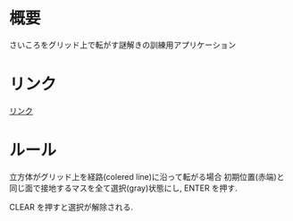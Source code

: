 # 概要

さいころをグリッド上で転がす謎解きの訓練用アプリケーション

# リンク

[リンク](https://f-mm7.github.io/dice-trainer/)

# ルール

立方体がグリッド上を経路(colered line)に沿って転がる場合
初期位置(赤端)と同じ面で接地するマスを全て選択(gray)状態にし,
ENTER を押す.

CLEAR を押すと選択が解除される.
